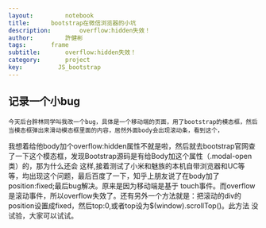 ```yaml
---
layout:     	notebook
title:     	bootstrap在微信浏览器的小坑
description:     	overflow:hidden失效！
author:     	許健彬
tags:      	frame
subtitle:     	overflow:hidden失效！
category:     	project
key:          JS_bootstrap
---
```


## 记录一个小bug

    今天后台胖林同学叫我改一个bug，具体是一个移动端的页面，用了bootstrap的模态框，然后当模态框弹出来滑动模态框里面的内容，居然外面body会出现滚动条，看到这个，
我想着给他body加个overflow:hidden属性不就是啦，然后就去bootstrap官网查了一下这个模态框，发现Bootstrap源码是有给Body加这个属性（.modal-open类）的，那为什么还会
这样,接着测试了小米和魅族的本机自带浏览器和UC等等，均出现这个问题，最后百度了一下，知乎上朋友说了在body加了position:fixed;最后bug解决。原来是因为移动端是基于
touch事件。而overflow是滚动事件，所以overflow失效了。还有另外一个方法就是：把滚动的div的position设置成fixed，然后top:0,或者top设为$(window).scrollTop()。此方法
没试验，大家可以试试。

